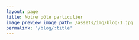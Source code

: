 ```yaml
---
layout: page
title: Notre pôle particulier
image_preview_image_path: /assets/img/blog-1.jpg
permalink: '/blog/:title'
---
```


